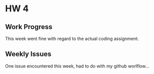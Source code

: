 # HW 4

## Work Progress

This week went fine with regard to the actual coding assignment.

## Weekly Issues

One issue encountered this week, had to do with my github worlflow...
